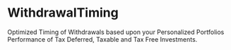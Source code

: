 # WithdrawalTiming
Optimized Timing of Withdrawals based upon your Personalized Portfolios Performance of Tax Deferred, Taxable and Tax Free Investments.
